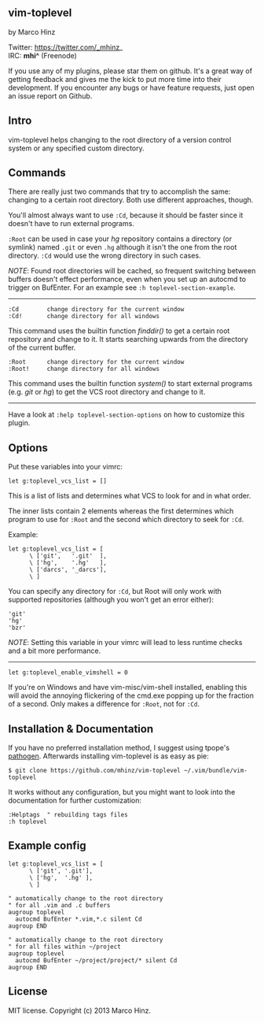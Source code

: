 vim-toplevel
------------

by Marco Hinz

Twitter: https://twitter.com/_mhinz_  
IRC: __mhi^__ (Freenode)

If you use any of my plugins, please star them on github. It's a great way of
getting feedback and gives me the kick to put more time into their development.
If you encounter any bugs or have feature requests, just open an issue report on
Github.

Intro
-----

vim-toplevel helps changing to the root directory of a version control system or
any specified custom directory.

Commands
--------

There are really just two commands that try to accomplish the same: changing to
a certain root directory. Both use different approaches, though.

You'll almost always want to use `:Cd`, because it should be faster since it
doesn't have to run external programs.

`:Root` can be used in case your _hg_ repository contains a directory (or
symlink) named `.git` or even `.hg` although it isn't the one from the root
directory. `:Cd` would use the wrong directory in such cases.

_NOTE_: Found root directories will be cached, so frequent switching between
buffers doesn't effect performance, even when you set up an autocmd to trigger
on BufEnter. For an example see `:h toplevel-section-example`.

---

```
:Cd        change directory for the current window
:Cd!       change directory for all windows
```

This command uses the builtin function _finddir()_ to get a certain root
repository and change to it. It starts searching upwards from the directory of
the current buffer.

```
:Root      change directory for the current window
:Root!     change directory for all windows
```

This command uses the builtin function _system()_ to start external programs
(e.g. _git_ or _hg_) to get the VCS root directory and change to it.

---

Have a look at `:help toplevel-section-options` on how to customize this plugin.

Options
-------

Put these variables into your vimrc:

```vim
let g:toplevel_vcs_list = []
```

This is a list of lists and determines what VCS to look for and in what order.

The inner lists contain 2 elements whereas the first determines which program to
use for `:Root` and the second which directory to seek for `:Cd`.

Example:

```vim
let g:toplevel_vcs_list = [
      \ ['git',   '.git'  ],
      \ ['hg',    '.hg'   ],
      \ ['darcs', '_darcs'],
      \ ]
```

You can specify any directory for `:Cd`, but Root will only work with supported
repositories (although you won't get an error either):

```
'git'
'hg'
'bzr'
```

_NOTE_: Setting this variable in your vimrc will lead to less runtime checks and
a bit more performance.

---

```vim
let g:toplevel_enable_vimshell = 0
```

If you're on Windows and have vim-misc/vim-shell installed, enabling this will
avoid the annoying flickering of the cmd.exe popping up for the fraction of a
second. Only makes a difference for `:Root`, not for `:Cd`.

Installation & Documentation
----------------------------

If you have no preferred installation method, I suggest using tpope's
[pathogen](https://github.com/tpope/vim-pathogen). Afterwards installing
vim-toplevel is as easy as pie:

    $ git clone https://github.com/mhinz/vim-toplevel ~/.vim/bundle/vim-toplevel

It works without any configuration, but you might want to look into the
documentation for further customization:

    :Helptags  " rebuilding tags files
    :h toplevel

Example config
--------------

```vim
let g:toplevel_vcs_list = [
      \ ['git', '.git'],
      \ ['hg',  '.hg' ],
      \ ]

" automatically change to the root directory
" for all .vim and .c buffers
augroup toplevel
  autocmd BufEnter *.vim,*.c silent Cd
augroup END

" automatically change to the root directory
" for all files within ~/project
augroup toplevel
  autocmd BufEnter ~/project/project/* silent Cd
augroup END
```

License
-------

MIT license. Copyright (c) 2013 Marco Hinz.
